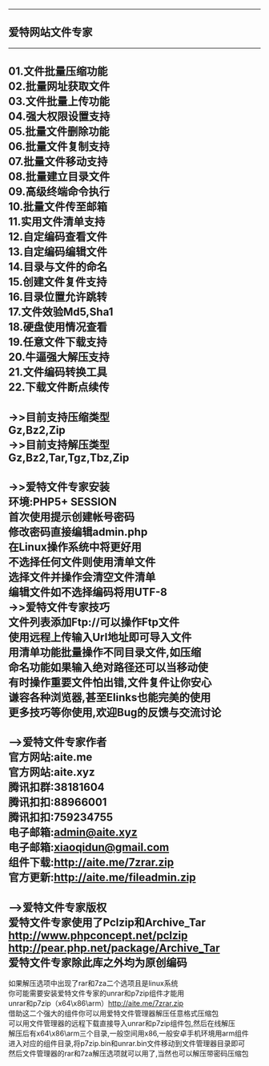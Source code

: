 ----------------  
## 爱特网站文件专家  
----------------  
01.文件批量压缩功能  
02.批量网址获取文件  
03.文件批量上传功能  
04.强大权限设置支持  
05.批量文件删除功能  
06.批量文件复制支持  
07.批量文件移动支持  
08.批量建立目录文件  
09.高级终端命令执行  
10.批量文件传至邮箱  
11.实用文件清单支持  
12.自定编码查看文件  
13.自定编码编辑文件  
14.目录与文件的命名  
15.创建文件复件支持  
16.目录位置允许跳转  
17.文件效验Md5,Sha1  
18.硬盘使用情况查看  
19.任意文件下载支持  
20.牛逼强大解压支持  
21.文件编码转换工具  
22.下载文件断点续传  
----------------  
->>目前支持压缩类型  
Gz,Bz2,Zip  
->>目前支持解压类型  
Gz,Bz2,Tar,Tgz,Tbz,Zip  
----------------  
->>爱特文件专家安装  
环境:PHP5+  SESSION  
首次使用提示创建帐号密码  
修改密码直接编辑admin.php  
在Linux操作系统中将更好用  
不选择任何文件则使用清单文件  
选择文件并操作会清空文件清单  
编辑文件如不选择编码将用UTF-8  
->>爱特文件专家技巧  
文件列表添加Ftp://可以操作Ftp文件  
使用远程上传输入Url地址即可导入文件  
用清单功能批量操作不同目录文件,如压缩  
命名功能如果输入绝对路径还可以当移动使  
有时操作重要文件怕出错,文件复件让你安心  
谦容各种浏览器,甚至Elinks也能完美的使用  
更多技巧等你使用,欢迎Bug的反馈与交流讨论  
----------------  
-->爱特文件专家作者  
官方网站:aite.me  
官方网站:aite.xyz  
腾讯扣群:38181604  
腾讯扣扣:88966001  
腾讯扣扣:759234755  
电子邮箱:admin@aite.xyz  
电子邮箱:xiaoqidun@gmail.com  
组件下载:http://aite.me/7zrar.zip  
官方更新:http://aite.me/fileadmin.zip  
----------------  
-->爱特文件专家版权  
爱特文件专家使用了Pclzip和Archive_Tar  
http://www.phpconcept.net/pclzip  
http://pear.php.net/package/Archive_Tar  
爱特文件专家除此库之外均为原创编码  
----------------  
如果解压选项中出现了rar和7za二个选项且是linux系统  
你可能需要安装爱特文件专家的unrar和p7zip组件才能用  
unrar和p7zip（x64\x86\arm）http://aite.me/7zrar.zip  
借助这二个强大的组件你可以用爱特文件管理器解压任意格式压缩包  
可以用文件管理器的远程下载直接导入unrar和p7zip组件包,然后在线解压  
解压后有x64\x86\arm三个目录,一般空间用x86,一般安卓手机环境用arm组件  
进入对应的组件目录,将p7zip.bin和unrar.bin文件移动到文件管理器目录即可  
然后文件管理器的rar和7za解压选项就可以用了,当然也可以解压带密码压缩包  
